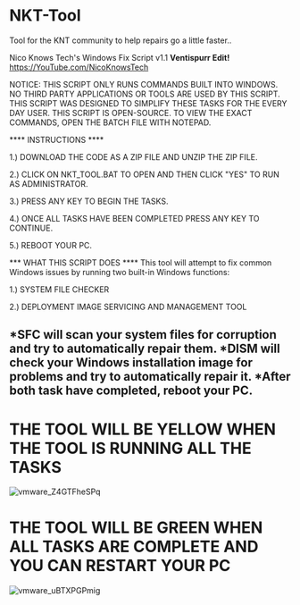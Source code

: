 # NKT-Tool
Tool for the KNT community to help repairs go a little faster..

Nico Knows Tech's Windows Fix Script v1.1 **__Ventispurr Edit!__**
https://YouTube.com/NicoKnowsTech

 NOTICE: THIS SCRIPT ONLY RUNS COMMANDS BUILT INTO WINDOWS. NO THIRD PARTY APPLICATIONS OR TOOLS
ARE USED BY THIS SCRIPT. THIS SCRIPT WAS DESIGNED TO SIMPLIFY THESE TASKS FOR THE EVERY DAY USER.
THIS SCRIPT IS OPEN-SOURCE. TO VIEW THE EXACT COMMANDS, OPEN THE BATCH FILE WITH NOTEPAD.


**** INSTRUCTIONS ****

1.) DOWNLOAD THE CODE AS A ZIP FILE AND UNZIP THE ZIP FILE.

2.) CLICK ON NKT_TOOL.BAT TO OPEN AND THEN CLICK "YES" TO RUN AS ADMINISTRATOR.

3.) PRESS ANY KEY TO BEGIN THE TASKS.

4.) ONCE ALL TASKS HAVE BEEN COMPLETED PRESS ANY KEY TO CONTINUE.

5.) REBOOT YOUR PC.

*** WHAT THIS SCRIPT DOES ****
This tool will attempt to fix common Windows issues by running two built-in Windows functions:


1.) SYSTEM FILE CHECKER

2.) DEPLOYMENT IMAGE SERVICING AND MANAGEMENT TOOL

*SFC will scan your system files for corruption and try to automatically repair them.
*DISM will check your Windows installation image for problems and try to automatically repair it.
*After both task have completed, reboot your PC.
---------------------------------------------------

# THE TOOL WILL BE YELLOW WHEN THE TOOL IS RUNNING ALL THE TASKS
![vmware_Z4GTFheSPq](https://user-images.githubusercontent.com/91895035/201548275-5c5dbac9-f891-4230-9ddc-12bf34ab05f0.png)

# THE TOOL WILL BE GREEN WHEN ALL TASKS ARE COMPLETE AND YOU CAN RESTART YOUR PC 
![vmware_uBTXPGPmig](https://user-images.githubusercontent.com/91895035/201548309-811afb21-bc35-48d4-8c35-476c2edb2444.png)
